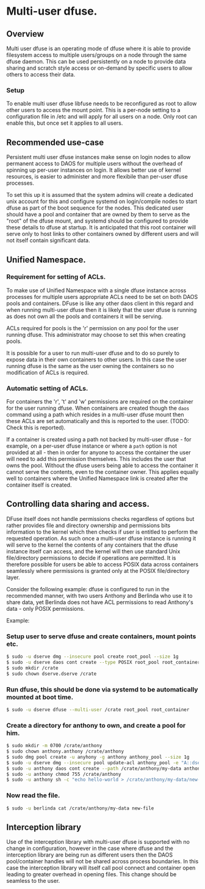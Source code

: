 # Multi-user dfuse.

## Overview

Multi user dfuse is an operating mode of dfuse where it is able to provide filesystem access to
multiple users/groups on a node through the same dfuse daemon.  This can be used persistently on a
node to provide data sharing and scratch style access or on-demand by specific users to allow others
to access their data.

### Setup

To enable multi user dfuse libfuse needs to be reconfigured as root to allow other users to access
the mount point.  This is a per-node setting to a configuration file in /etc and will apply for all
users on a node.  Only root can enable this, but once set it applies to all users.

## Recommended use-case

Persistent multi user dfuse instances make sense on login nodes to allow permanent access to DAOS
for multiple users without the overhead of spinning up per-user instances on login. It allows better
use of kernel resources, is easier to administer and more flexibile than per-user dfuse processes.

To set this up it is assumed that the system admins will create a dedicated unix account for this
and configure systemd on login/compile nodes to start dfuse as part of the boot sequence for the
nodes.  This dedicated user should have a pool and container that are owned by them to serve as the
"root" of the dfuse mount, and systemd should be configured to provide these details to dfuse at
startup.  It is anticipated that this root container will serve only to host links to other
containers owned by different users and will not itself contain significant data.

## Unified Namespace.

### Requirement for setting of ACLs.

To make use of Unified Namespace with a single dfuse instance across processes for multiple users
appropriate ACLs need to be set on both DAOS pools and containers.  DFuse is like any other daos
client in this regard and when running multi-user dfuse then it is likely that the user dfuse is
running as does not own all the pools and containers it will be serving.

ACLs required for pools is the 'r' permission on any pool for the user running dfuse.  This
administrator may choose to set this when creating pools.

It is possible for a user to run multi-user dfuse and to do so purely to expose data in their own
containers to other users. In this case the user running dfuse is the same as the user owning the
containers so no modification of ACLs is required.

### Automatic setting of ACLs.

For containers the 'r', 't' and 'w' permissions are required on the container for the user running
dfuse.  When containers are created though the `daos` command using a path which resides in a
multi-user dfuse mount then these ACLs are set automatically and this is reported to the user.
(TODO: Check this is reported).

If a container is created using a path not backed by multi-user dfuse - for example, on a per-user
dfuse instance or where a `path` option is not provided at all - then in order for anyone to access
the container the user will need to add this permission themselves.  This includes the user that
owns the pool. Without the dfuse users being able to access the container it cannot serve the
contents, even to the container owner.  This applies equally well to containers where the Unified
Namespace link is created after the container itself is created.


## Controlling data sharing and access.

DFuse itself does not handle permissions checks regardless of options but rather provides file and
directory ownership and permissions bits information to the kernel which then checks if user is
entitled to perform the requested operation.  As such once a multi-user dfuse instance is running it
will serve to the kernel the contents of any containers that the dfuse instance itself can access,
and the kernel will then use standard Unix file/directory permissions to decide if operations are
permitted.  It is therefore possible for users be able to access POSIX data across containers
seamlessly where permissions is granted only at the POSIX file/directory layer.

Consider the following example: dfuse is configured to run in the recommended manner, with two users
Anthony and Berlinda who use it to share data, yet Berlinda does not have ACL permissions to read
Anthony's data - only POSIX permissions.

Example:

### Setup user to serve dfuse and create containers, mount points etc.
```bash
$ sudo -u dserve dmg --insecure pool create root_pool --size 1g
$ sudo -u dserve daos cont create --type POSIX root_pool root_container
$ sudo mkdir /crate
$ sudo chown dserve.dserve /crate
```

### Run dfuse, this should be done via systemd to be automatically mounted at boot time.
```bash
$ sudo -u dserve dfuse --multi-user /crate root_pool root_container
```

### Create a directory for anthony to own, and create a pool for him.
```bash
$ sudo mkdir -m 0700 /crate/anthony
$ sudo chown anthony.anthony /crate/anthony
$ sudo dmg pool create -u anyhony -g anthony anthony_pool --size 1g
$ sudo -u dserve dmg --insecure pool update-acl anthony_pool -e "A::dserve@:r"
$ sudo -u anthony daos cont create --path /crate/anthony/my-data anthony_pool --type POSIX
$ sudo -u anthony chmod 755 /crate/anthony
$ sudo -u anthony sh -c "echo hello-world > /crate/anthony/my-data/new-file"
```

### Now read the file.
```bash
$ sudo -u berlinda cat /crate/anthony/my-data new-file
```

## Interception library

Use of the interception library with multi-user dfuse is supported with no change in configuration,
however in the case where dfuse and the interception library are being run as different users then
the DAOS pool/container handles will not be shared across process boundaries.  In this case the
interception library will itself call pool connect and container open leading to greater overhead in
opening files.  This change should be seamless to the user.
